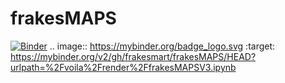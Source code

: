 # frakesMAPS

[![Binder](https://mybinder.org/badge_logo.svg)](https://mybinder.org/v2/gh/frakesmart/frakesMAPS/HEAD?urlpath=%2Fvoila%2Frender%2FfrakesMAPSV3.ipynb)
.. image:: https://mybinder.org/badge_logo.svg
 :target: https://mybinder.org/v2/gh/frakesmart/frakesMAPS/HEAD?urlpath=%2Fvoila%2Frender%2FfrakesMAPSV3.ipynb
